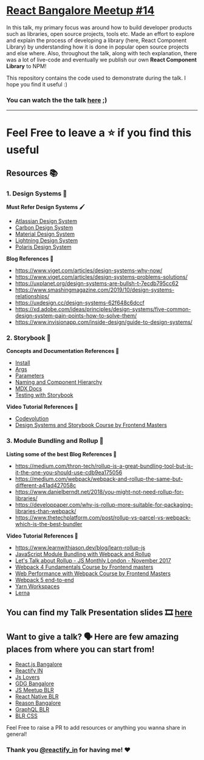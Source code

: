 # [React Bangalore Meetup #14](https://www.meetup.com/ReactJS-Bangalore/events/278654306/?_xtd=gqFyqTI2NjU3MDgwNqFwp2FuZHJvaWQ&from=ref) 

In this talk, my primary focus was around how to build developer products such as libraries, open source projects, tools etc. Made an effort to explore and explain the process of developing a library (here, React Component Library) by understanding how it is done in popular open source projects and else where. Also, throughout the talk, along with tech explanation, there was a lot of live-code and eventually we publish our own **React Component Library** to NPM!

This repository contains the code used to demonstrate during the talk. I hope you find it useful :)

### You can watch the the talk [here](https://youtu.be/QjzOjK0d4qE?t=3694) ;) 

---

# Feel Free to leave a ⭐ if you find this useful

## Resources 📚

### 1. Design Systems 🎨

**Must Refer Design Systems 🖌**

* [Atlassian Design System](https://atlassian.design/)
* [Carbon Design System](https://www.carbondesignsystem.com/)
* [Material Design System](https://material.io/design)
* [Lightning Design System](https://www.lightningdesignsystem.com/getting-started/)
* [Polaris Design System](https://polaris.shopify.com/)

**Blog References 🧾**

* https://www.viget.com/articles/design-systems-why-now/
* https://www.viget.com/articles/design-systems-problems-solutions/
* https://uxplanet.org/design-systems-are-bullsh-t-7ecdb795cc62
* https://www.smashingmagazine.com/2019/10/design-systems-relationships/
* https://uxdesign.cc/design-systems-62f648c6dccf
* https://xd.adobe.com/ideas/principles/design-systems/five-common-design-system-pain-points-how-to-solve-them/
* https://www.invisionapp.com/inside-design/guide-to-design-systems/

### 2. Storybook 📗

**Concepts and Documentation References 📃**

* [Install](https://storybook.js.org/docs/react/get-started/install)
* [Args](https://storybook.js.org/docs/react/writing-stories/args)
* [Parameters](https://storybook.js.org/docs/react/writing-stories/parameters)
* [Naming and Component Hierarchy](https://storybook.js.org/docs/react/writing-stories/naming-components-and-hierarchy)
* [MDX Docs](https://storybook.js.org/docs/react/writing-docs/mdx)
* [Testing with Storybook](https://storybook.js.org/docs/react/workflows/testing-with-storybook)

**Video Tutorial References 🎥**

* [Codevolution](https://www.youtube.com/watch?v=BySFuXgG-ow)
* [Design Systems and Storybook Course by Frontend Masters](https://frontendmasters.com/courses/design-systems/)

### 3. Module Bundling and Rollup 🧮

**Listing some of the best Blog References 📃**

* https://medium.com/thron-tech/rollup-is-a-great-bundling-tool-but-is-it-the-one-you-should-use-cdb9ea175056
* https://medium.com/webpack/webpack-and-rollup-the-same-but-different-a41ad427058c
* https://www.danielberndt.net/2018/you-might-not-need-rollup-for-libraries/
* https://developpaper.com/why-is-rollup-more-suitable-for-packaging-libraries-than-webpack/
* https://www.thetechplatform.com/post/rollup-vs-parcel-vs-webpack-which-is-the-best-bundler

**Video Tutorial References 🎥**

* https://www.learnwithjason.dev/blog/learn-rollup-js
* [JavaScript Module Bundling with Webpack and Rollup](https://www.youtube.com/watch?v=pDjUOQ8yL88)
* [Let's Talk about Rollup - JS Monthly London - November 2017](https://www.youtube.com/watch?v=EU9j0IB-crA)
* [Webpack 4 Fundamentals Course by Frontend masters](https://frontendmasters.com/courses/webpack-fundamentals/)
* [Web Performance with Webpack Course by Frontend Masters](https://frontendmasters.com/courses/performance-webpack/)
* [Webpack 5 end-to-end](https://www.youtube.com/watch?v=X1nxTjVDYdQ&list=PLmZPx_9ZF_sB4orswXdpThGMX9ii2uP7Z)
* [Yarn Workspaces](https://www.youtube.com/watch?v=G8KXFWftCg0)
* [Lerna](https://www.youtube.com/watch?v=p6qoJ4apCjA)

## You can find my Talk Presentation slides 🎞 [here](https://docs.google.com/presentation/d/1VOcL18u8rQ18i7U6LVso_SgSXZPyVFfeWea1ux49w-k/edit?usp=sharing)

## Want to give a talk? 🗣 Here are few amazing places from where you can start from!
* [React.js Bangalore](https://twitter.com/ReactBangalore)
* [Reactify IN](https://twitter.com/reactify_in)
* [Js Lovers](https://twitter.com/jslovers_del)
* [GDG Bangalore](https://twitter.com/GDGBLR)
* [JS Meetup BLR](https://twitter.com/jsmeetupblr)
* [React Native BLR](https://twitter.com/ReactNativeBLR)
* [Reason Bangalore](https://twitter.com/ReasonBangalore)
* [GraphQL BLR](https://twitter.com/GraphQLBlr)
* [BLR CSS](https://twitter.com/blrcss)

Feel Free to raise a PR to add resources or anything you wanna share in general!

### Thank you [@reactify_in](https://twitter.com/reactify_in) for having me! ♥






